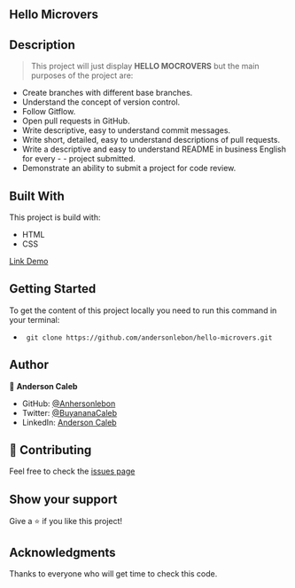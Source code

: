 ## Hello Microvers

## Description

> This project will just display **HELLO MOCROVERS** but the main purposes of the project are:

- Create branches with different base branches.
- Understand the concept of version control.
- Follow Gitflow.
- Open pull requests in GitHub.
- Write descriptive, easy to understand commit messages.
- Write short, detailed, easy to understand descriptions of pull requests.
- Write a descriptive and easy to understand README in business English for every - - project submitted.
- Demonstrate an ability to submit a project for code review.

## Built With

This project is build with:

- HTML
- CSS

[Link Demo](https://andersonlebon.github.io/hello-microvers-w2/)

## Getting Started

To get the content of this project locally you need to run this command in your terminal:

- ` git clone https://github.com/andersonlebon/hello-microvers.git`

## Author

👤 **Anderson Caleb**

- GitHub: [@Anhersonlebon](https://github.com/andersonlebon)
- Twitter: [@BuyananaCaleb](https://twitter.com/BuyananaCaleb)
- LinkedIn: [Anderson Caleb](https://www.linkedin.com/in/anderson-caleb-915343209/)

## :handshake: Contributing

Feel free to check the [issues page](https://github.com/andersonlebon/hello-microvers/issues)

## Show your support

Give a :star: if you like this project!

## Acknowledgments

Thanks to everyone who will get time to check this code.
